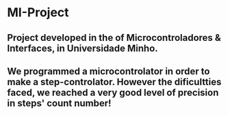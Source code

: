 # MI-Project
## Project developed in the of Microcontroladores & Interfaces, in Universidade Minho.
## We programmed a microcontrolator in order to make a step-controlator. However the dificultties faced, we reached a very good level of precision in steps' count number!
